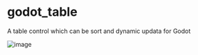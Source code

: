 # godot_table
A table control which can be sort and dynamic updata for Godot

![image](https://github.com/sericaer/godot_table/blob/main/demo.gif)

